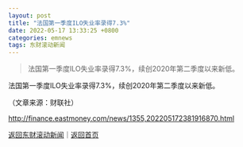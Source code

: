 ```yaml
---
layout: post
title: "法国第一季度ILO失业率录得7.3%"
date: 2022-05-17 13:33:25 +0800
categories: emnews
tags: 东财滚动新闻
---
```

> 法国第一季度ILO失业率录得7.3%，续创2020年第二季度以来新低。

<p>法国第一季度ILO失业率录得7.3%，续创2020年第二季度以来新低。</p><p class="em_media">（文章来源：财联社）</p>

<http://finance.eastmoney.com/news/1355,202205172381916870.html>

[返回东财滚动新闻](//finews.withounder.com/emnews/)｜[返回首页](//finews.withounder.com/)